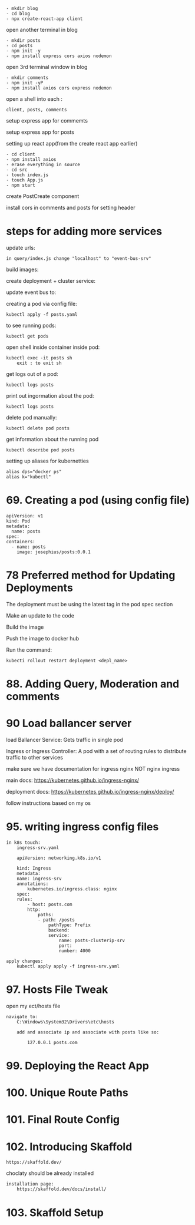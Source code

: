     - mkdir blog
    - cd blog
    - npx create-react-app client

open another terminal in blog

    - mkdir posts
    - cd posts
    - npm init -y
    - npm install express cors axios nodemon

open 3rd terminal window in blog

    - mkdir comments 
    - npm init -yP
    - npm install axios cors express nodemon

open a shell into each :

    client, posts, comments

setup express app for commemts

setup express app for posts

setting up react app(from the create react app earlier)

    - cd client
    - npm install axios
    - erase everything in source
    - cd src
    - touch index.js
    - touch App.js
    - npm start
    
create PostCreate component

install cors in comments and posts for setting header

# steps for adding more services

    
update urls:

    in query/index.js change "localhost" to "event-bus-srv"


build images:


create deployment + cluster service: 


update event bus to: 

creating a pod via config file:

    kubectl apply -f posts.yaml

to see running pods:

    kubectl get pods

open shell inside container inside pod:

    kubectl exec -it posts sh
        exit : to exit sh

get logs out of a pod:
    
    kubectl logs posts

print out ingormation about the pod:

    kubectl logs posts

delete pod manually:
    
    kubectl delete pod posts

get information about the running pod

    kubectl describe pod posts

setting up aliases for kubernetties

    alias dps="docker ps"
    alias k="kubectl"

# 69. Creating a pod (using config file)

    apiVersion: v1
    kind: Pod
    metadata:
      name: posts
    spec:
    containers:
      - name: posts
        image: josephius/posts:0.0.1

# 78 Preferred method for Updating Deployments

The deployment must be using the latest tag in the pod spec section

Make an update to the code

Build the image

Push the image to docker hub

Run the command:

    kubecti rollout restart deployment <depl_name>

# 88. Adding Query, Moderation and comments

# 90 Load ballancer server

load Ballancer Service:
    Gets traffic in single pod

Ingress or Ingress Controller:
    A pod with a set of routing rules to distribute traffic to other services

make sure we have documentation for ingress nginx NOT nginx ingress

main docs: 
    https://kubernetes.github.io/ingress-nginx/

deployment docs:
    https://kubernetes.github.io/ingress-nginx/deploy/

follow instructions based on my os

# 95. writing ingress config files

    in k8s touch:
        ingress-srv.yaml

        apiVersion: networking.k8s.io/v1

        kind: Ingress
        metadata:
        name: ingress-srv
        annotations:
            kubernetes.io/ingress.class: nginx
        spec:
        rules:
            - host: posts.com
            http:
                paths:
                - path: /posts
                    pathType: Prefix
                    backend:
                    service:
                        name: posts-clusterip-srv
                        port:
                        number: 4000

    apply changes:
        kubectl apply apply -f ingress-srv.yaml

# 97. Hosts File Tweak

open my ect/hosts file

    navigate to:
        C:\Windows\System32\Drivers\etc\hosts

        add and associate ip and associate with posts like so:

            127.0.0.1 posts.com

# 99. Deploying the React App

# 100. Unique Route Paths

# 101. Final Route Config

# 102. Introducing Skaffold

    https://skaffold.dev/

choclaty should be already installed

    installation page:
        https://skaffold.dev/docs/install/

# 103. Skaffold Setup
